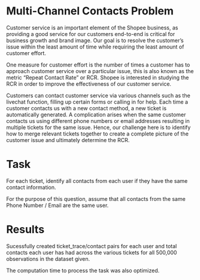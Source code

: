 # Multi-Channel Contacts Problem
 
Customer service is an important element of the Shopee business, as providing a good service
for our customers end-to-end is critical for business growth and brand image. Our goal is to
resolve the customer’s issue within the least amount of time while requiring the least amount of
customer effort.

One measure for customer effort is the number of times a customer has to approach customer
service over a particular issue, this is also known as the metric “Repeat Contact Rate” or RCR.
Shopee is interested in studying the RCR in order to improve the effectiveness of our customer
service.

Customers can contact customer service via various channels such as the livechat function,
filling up certain forms or calling in for help. Each time a customer contacts us with a new
contact method, a new ticket is automatically generated. A complication arises when the same
customer contacts us using different phone numbers or email addresses resulting in multiple
tickets for the same issue. Hence, our challenge here is to identify how to merge relevant tickets
together to create a complete picture of the customer issue and ultimately determine the RCR.

# Task
For each ticket, identify all contacts from each user if they have the same contact information.

For the purpose of this question, assume that all contacts from the same Phone Number / Email
are the same user.

# Results
Sucessfully created ticket_trace/contact pairs for each user and total contacts each user has had across the 
various tickets for all 500,000 observations in the dataset given.

The computation time to process the task was also optimized.
